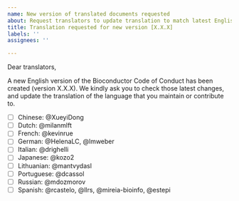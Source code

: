 ```yaml
---
name: New version of translated documents requested
about: Request translators to update translation to match latest English version.
title: Translation requested for new version [X.X.X]
labels: ''
assignees: ''

---
```


Dear translators,

A new English version of the Bioconductor Code of Conduct has been created (version X.X.X).
We kindly ask you to check those latest changes, and update the translation of the language that you maintain or contribute to.

- [ ] Chinese: @XueyiDong
- [ ] Dutch: @milanmlft
- [ ] French: @kevinrue
- [ ] German: @HelenaLC, @lmweber
- [ ] Italian: @drighelli
- [ ] Japanese: @kozo2
- [ ] Lithuanian: @mantvydasl
- [ ] Portuguese: @dcassol
- [ ] Russian: @mdozmorov
- [ ] Spanish: @rcastelo, @llrs, @mireia-bioinfo, @estepi
